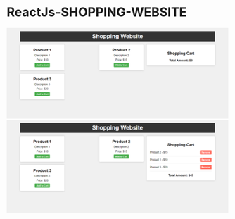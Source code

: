 # ReactJs-SHOPPING-WEBSITE

<div align="center">
    <img src="Img/Screenshot 2023-10-17 213444.png">
    <img src="Img/Screenshot 2023-10-17 213513.png">
  
</div>
